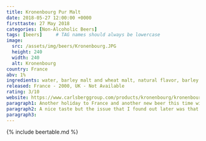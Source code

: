 ```yaml
---
title: Kronenbourg Pur Malt
date: 2018-05-27 12:00:00 +0000
firsttaste: 27 May 2018
categories: [Non-Alcoholic Beers]
tags: [beers]     # TAG names should always be lowercase
image:
  src: /assets/img/beers/Kronenbourg.JPG
  height: 240
  width: 240
  alt: Kronenbourg
country: France
abv: 1%
ingredients: water, barley malt and wheat malt, natural flavor, barley malt extract, hop extract, color (caramel)
released: France - 2000, UK - Not Available
rating: 3/10
website: https://www.carlsberggroup.com/products/kronenbourg/kronenbourg-pur-malt/
paragraph1: Another holiday to France and another new beer this time with very little information on the bottle!
paragraph2: A nice taste but the issue that I found out later was that it was a low alcohol beer at 1% ABV, rather than a non alcoholic beer. By now I thought my French was perfect "Je voudrais une bière sans alcool, s'il vous plaît"
paragraph3: 
---
```

{% include beertable.md %}
